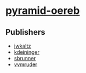 # [pyramid-oereb](https://pypi.org/project/pyramid-oereb)



## Publishers
- [jwkaltz](https://pypi.org/user/jwkaltz)
- [kdeininger](https://pypi.org/user/kdeininger)
- [sbrunner](https://pypi.org/user/sbrunner)
- [vvmruder](https://pypi.org/user/vvmruder)

